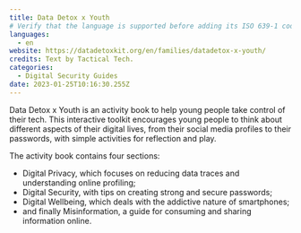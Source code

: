 ```yaml
---
title: Data Detox x Youth
# Verify that the language is supported before adding its ISO 639-1 code here. without the country code, i.e. ms instead of ms_MY.
languages:
  - en
website: https://datadetoxkit.org/en/families/datadetox-x-youth/
credits: Text by Tactical Tech.
categories:
  - Digital Security Guides
date: 2023-01-25T10:16:30.255Z
---
```

Data Detox x Youth is an activity book to help young people take control of their tech. This interactive toolkit encourages young people to think about different aspects of their digital lives, from their social media profiles to their passwords, with simple activities for reflection and play.

The activity book contains four sections:

* Digital Privacy, which focuses on reducing data traces and understanding online profiling;
* Digital Security, with tips on creating strong and secure passwords;
* Digital Wellbeing, which deals with the addictive nature of smartphones;
* and finally Misinformation, a guide for consuming and sharing information online.